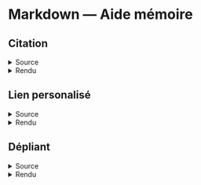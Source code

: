 # Markdown — Aide mémoire

## Citation

<details><summary> Source </summary>

```
> Sapiente in non dolores est voluptas atque officiis. 
> Optio voluptatem enim ea facilis. 
> Eveniet saepe blanditiis aliquam omnis corporis fuga eligendi. 
> Officia sunt soluta voluptatum animi eos ut. 
> Architecto corrupti fuga animi.…
```
</details>

<details><summary> Rendu </summary>

> Sapiente in non dolores est voluptas atque officiis. 
> Optio voluptatem enim ea facilis. 
> Eveniet saepe blanditiis aliquam omnis corporis fuga eligendi. 
> Officia sunt soluta voluptatum animi eos ut. 
> Architecto corrupti fuga animi.…
</details>

## Lien personalisé

<details><summary> Source </summary>

```
#### <a id="loremipsum"></a>Lorem Ipsum
Sapiente in non dolores est voluptas atque officiis. 
Optio voluptatem enim ea facilis. 
Eveniet saepe blanditiis aliquam omnis corporis fuga eligendi. 
Officia sunt soluta voluptatum animi eos ut. 
Architecto corrupti fuga animi.…

En référence à [Lorem Ipsum](#loremipsum), ...
```
</details>

<details><summary> Rendu </summary>

#### <a id="loremipsum"></a>Lorem Ipsum
Sapiente in non dolores est voluptas atque officiis. 
Optio voluptatem enim ea facilis. 
Eveniet saepe blanditiis aliquam omnis corporis fuga eligendi. 
Officia sunt soluta voluptatum animi eos ut. 
Architecto corrupti fuga animi.…

En référence à [Lorem Ipsum](#loremipsum), ...
</details>


## Dépliant
<details><summary> Source </summary>

```
<details>
  <summary>Lorem Ipsum</summary>

Sapiente in non dolores est voluptas atque officiis. Optio voluptatem enim ea facilis. Eveniet saepe blanditiis aliquam omnis corporis fuga eligendi. Officia sunt soluta voluptatum animi eos ut. Architecto corrupti fuga animi.
</details>
```
</details>

<details><summary> Rendu </summary>
<details>
  <summary>Lorem Ipsum</summary>

Sapiente in non dolores est voluptas atque officiis. Optio voluptatem enim ea facilis. Eveniet saepe blanditiis aliquam omnis corporis fuga eligendi. Officia sunt soluta voluptatum animi eos ut. Architecto corrupti fuga animi.
</details>

## Voir aussi
* [md guide](https://www.markdownguide.org/cheat-sheet)
